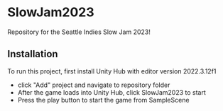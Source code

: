 # SlowJam2023
Repository for the Seattle Indies Slow Jam 2023!

## Installation
To run this project, first install Unity Hub with editor version 2022.3.12f1
 - click "Add" project and navigate to repository folder
 - After the game loads into Unity Hub, click SlowJam2023 to start
 - Press the play button to start the game from SampleScene
